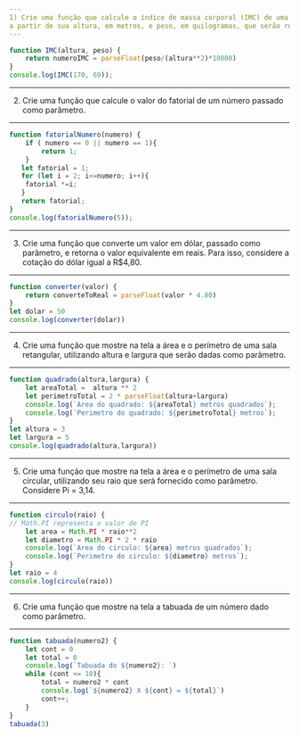 ```yaml
---
1) Crie uma função que calcule o índice de massa corporal (IMC) de uma pessoa, 
a partir de sua altura, em metros, e peso, em quilogramas, que serão recebidos como parâmetro.
---
```


````js
function IMC(altura, peso) {
    return numeroIMC = parseFloat(peso/(altura**2)*10000)
}
console.log(IMC(170, 69));
````

---
2) Crie uma função que calcule o valor do fatorial de um número passado como parâmetro.
---

````js
function fatorialNumero(numero) {
    if ( numero == 0 || numero == 1){
        return 1;
    }
   let fatorial = 1;
   for (let i = 2; i<=numero; i++){
    fatorial *=i;
   }
   return fatorial;
}
console.log(fatorialNumero(5));
````

---
3) Crie uma função que converte um valor em dólar, passado como parâmetro, 
e retorna o valor equivalente em reais. Para isso, considere a cotação do dólar igual a R$4,80.
---

````js
function converter(valor) {
    return converteToReal = parseFloat(valor * 4.80)
}
let dolar = 50
console.log(converter(dolar))
````

---
4) Crie uma função que mostre na tela a área e o perímetro de uma sala retangular, 
utilizando altura e largura que serão dadas como parâmetro.
---

````js
function quadrado(altura,largura) {
    let areaTotal =  altura ** 2
    let perimetroTotal = 2 * parseFloat(altura+largura)
    console.log(`Area do quadrado: ${areaTotal} metros quadrados`);
    console.log(`Perimetro do quadrado: ${perimetroTotal} metros`);
}
let altura = 3
let largura = 5
console.log(quadrado(altura,largura))
````

---
5) Crie uma função que mostre na tela a área e o perímetro de uma sala circular, 
utilizando seu raio que será fornecido como parâmetro. Considere Pi = 3,14.
---

````js
function circulo(raio) {
// Math.PI representa o valor de PI
    let area = Math.PI * raio**2 
    let diametro = Math.PI * 2 * raio
    console.log(`Area do circulo: ${area} metros quadrados`);
    console.log(`Perimetro do circulo: ${diametro} metros`);
}
let raio = 4
console.log(circulo(raio))
````

---
6) Crie uma função que mostre na tela a tabuada de um número dado como parâmetro.
---

````js
function tabuada(numero2) {
    let cont = 0
    let total = 0
    console.log(`Tabuada do ${numero2}: `)
    while (cont <= 10){
        total = numero2 * cont
        console.log(`${numero2} X ${cont} = ${total}`)
        cont++;
    }
}
tabuada(3)
````
